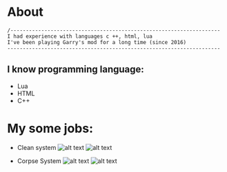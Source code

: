 # About
```
/--------------------------------------------------------------------
I had experience with languages c ++, html, lua                      
I've been playing Garry's mod for a long time (since 2016)           
---------------------------------------------------------------------
```
## I know programming language:
* Lua
* HTML
* C++

# My some jobs:
* Clean system
![alt text](https://i.imgur.com/X28QBiG.jpg)
![alt text](https://i.imgur.com/UPSXOAU.png)

* Corpse System
![alt text](https://i.imgur.com/25tpetx.jpg)
![alt text](https://i.imgur.com/31khZNN.jpeg)

